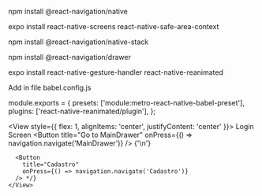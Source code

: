
npm install @react-navigation/native

expo install react-native-screens react-native-safe-area-context

npm install @react-navigation/native-stack

npm install @react-navigation/drawer

expo install react-native-gesture-handler react-native-reanimated

Add in file babel.config.js

module.exports = {
  presets: ['module:metro-react-native-babel-preset'],
  plugins: ['react-native-reanimated/plugin'],
};

  <View style={{ flex: 1, alignItems: 'center', justifyContent: 'center' }}>
     <Text>Login Screen</Text>
       <Button
         title="Go to MainDrawer"
         onPress={() => navigation.navigate('MainDrawer')}
       />
       <Text>{'\n'}</Text>

      <Button
        title="Cadastro"
        onPress={() => navigation.navigate('Cadastro')}
      /> */}
    </View>